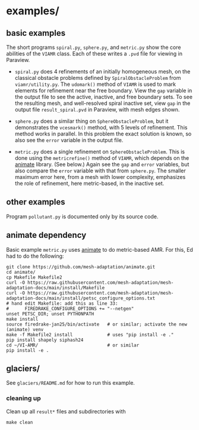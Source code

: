 # examples/

## basic examples

The short programs `spiral.py`, `sphere.py`, and `metric.py` show the core abilities of the `VIAMR` class.  Each of these writes a `.pvd` file for viewing in Paraview.

  * `spiral.py` does 4 refinements of an initially homogeneous mesh, on the classical obstacle problems defined by `SpiralObstacleProblem` from `viamr/utility.py`.  The `udomark()` method of `VIAMR` is used to mark elements for refinement near the free boundary.  View the `gap` variable in the output file to see the active, inactive, and free boundary sets.  To see the resulting mesh, and well-resolved spiral inactive set, view `gap` in the output file `result_spiral.pvd` in Paraview, with mesh edges shown.

  * `sphere.py` does a similar thing on `SphereObstacleProblem`, but it demonstrates the `vcesmark()` method, with 5 levels of refinement.  This method works in parallel.  In this problem the exact solution is known, so also see the `error` variable in the output file.

  * `metric.py` does a single refinement on `SphereObstacleProblem`.  This is done using the `metricrefine()` method of `VIAMR`, which depends on the [animate](https://github.com/mesh-adaptation/animate) library.  (See below.)  Again see the `gap` and `error` variables, but also compare the `error` variable with that from `sphere.py`.  The smaller maximum error here, from a mesh with lower complexity, emphasizes the role of refinement, here metric-based, in the inactive set.

## other examples

Program `pollutant.py` is documented only by its source code.

## animate dependency

Basic example `metric.py` uses [animate](https://github.com/mesh-adaptation/animate) to do metric-based AMR.  For this, Ed had to do the following:

    git clone https://github.com/mesh-adaptation/animate.git
    cd animate/
    cp Makefile Makefile2
    curl -O https://raw.githubusercontent.com/mesh-adaptation/mesh-adaptation-docs/main/install/Makefile
    curl -O https://raw.githubusercontent.com/mesh-adaptation/mesh-adaptation-docs/main/install/petsc_configure_options.txt
    # hand edit Makefile: add this as line 33:
    #      FIREDRAKE_CONFIGURE_OPTIONS += "--netgen"
    unset PETSC_DIR; unset PYTHONPATH
    make install
    source firedrake-jan25/bin/activate   # or similar; activate the new (animate) venv
    make -f Makefile2 install             # uses "pip install -e ."
    pip install shapely siphash24
    cd ~/VI-AMR/                          # or similar
    pip install -e .

## glaciers/

See `glaciers/README.md` for how to run this example.

### cleaning up

Clean up all `result*` files and subdirectories with

```
make clean
```